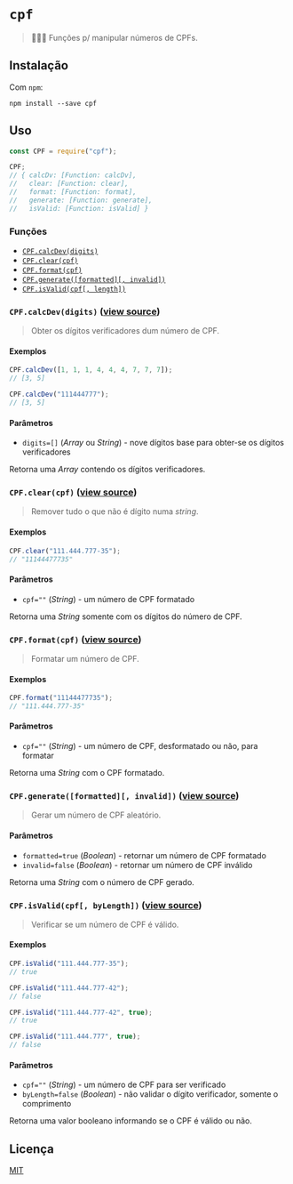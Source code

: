 # `cpf`

> :busts_in_silhouette::brazil: Funções p/ manipular números de CPFs.

## Instalação

Com `npm`:

```
npm install --save cpf
```

## Uso

```js
const CPF = require("cpf");

CPF;
// { calcDv: [Function: calcDv],
//   clear: [Function: clear],
//   format: [Function: format],
//   generate: [Function: generate],
//   isValid: [Function: isValid] }
```

### Funções

- [`CPF.calcDev(digits)`](#cpfcalcdevdigits-view-source)
- [`CPF.clear(cpf)`](#cpfclearcpf-view-source)
- [`CPF.format(cpf)`](#cpfformatcpf-view-source)
- [`CPF.generate([formatted][, invalid])`](#cpfgenerateformatted-invalid-view-source)
- [`CPF.isValid(cpf[, length])`](#cpfisvalidcpf-length-view-source)

### `CPF.calcDev(digits)` ([view source](https://git.io/vbxGi))

> Obter os dígitos verificadores dum número de CPF.

#### Exemplos

```js
CPF.calcDev([1, 1, 1, 4, 4, 4, 7, 7, 7]);
// [3, 5]

CPF.calcDev("111444777");
// [3, 5]
```

#### Parâmetros

- `digits=[]` (*Array* ou *String*) - nove dígitos base para obter-se os dígitos verificadores

Retorna uma *Array* contendo os dígitos verificadores.

### `CPF.clear(cpf)` ([view source](https://git.io/vbxGD))

> Remover tudo o que não é dígito numa *string*.

#### Exemplos

```js
CPF.clear("111.444.777-35");
// "11144477735"
```

#### Parâmetros

- `cpf=""` (*String*) - um número de CPF formatado

Retorna uma *String* somente com os dígitos do número de CPF.

### `CPF.format(cpf)` ([view source](https://git.io/vbxGd))

> Formatar um número de CPF.

#### Exemplos

```js
CPF.format("11144477735");
// "111.444.777-35"
```

#### Parâmetros

- `cpf=""` (*String*) - um número de CPF, desformatado ou não, para formatar

Retorna uma *String* com o CPF formatado.

### `CPF.generate([formatted][, invalid])` ([view source](https://git.io/vbxMR))

> Gerar um número de CPF aleatório.

#### Parâmetros

- `formatted=true` (*Boolean*) - retornar um número de CPF formatado
- `invalid=false` (*Boolean*) - retornar um número de CPF inválido

Retorna uma *String* com o número de CPF gerado.

### `CPF.isValid(cpf[, byLength])` ([view source](https://git.io/vbxDM))

> Verificar se um número de CPF é válido.

#### Exemplos

```js
CPF.isValid("111.444.777-35");
// true

CPF.isValid("111.444.777-42");
// false

CPF.isValid("111.444.777-42", true);
// true

CPF.isValid("111.444.777", true);
// false
```

#### Parâmetros

- `cpf=""` (*String*) - um número de CPF para ser verificado
- `byLength=false` (*Boolean*) - não validar o dígito verificador, somente o comprimento

Retorna uma valor booleano informando se o CPF é válido ou não.

## Licença

[MIT](https://git.io/vbpk4)
